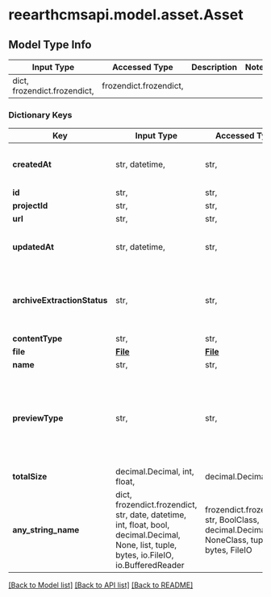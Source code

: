 # reearthcmsapi.model.asset.Asset

## Model Type Info
Input Type | Accessed Type | Description | Notes
------------ | ------------- | ------------- | -------------
dict, frozendict.frozendict,  | frozendict.frozendict,  |  | 

### Dictionary Keys
Key | Input Type | Accessed Type | Description | Notes
------------ | ------------- | ------------- | ------------- | -------------
**createdAt** | str, datetime,  | str,  |  | value must conform to RFC-3339 date-time
**id** | str,  | str,  |  | 
**projectId** | str,  | str,  |  | 
**url** | str,  | str,  |  | 
**updatedAt** | str, datetime,  | str,  |  | value must conform to RFC-3339 date-time
**archiveExtractionStatus** | str,  | str,  |  | [optional] must be one of ["pending", "in_progress", "done", "failed", ] 
**contentType** | str,  | str,  |  | [optional] 
**file** | [**File**](File.md) | [**File**](File.md) |  | [optional] 
**name** | str,  | str,  |  | [optional] 
**previewType** | str,  | str,  |  | [optional] must be one of ["image", "image_svg", "geo", "geo_3d_Tiles", "geo_mvt", "model_3d", "unknown", ] 
**totalSize** | decimal.Decimal, int, float,  | decimal.Decimal,  |  | [optional] 
**any_string_name** | dict, frozendict.frozendict, str, date, datetime, int, float, bool, decimal.Decimal, None, list, tuple, bytes, io.FileIO, io.BufferedReader | frozendict.frozendict, str, BoolClass, decimal.Decimal, NoneClass, tuple, bytes, FileIO | any string name can be used but the value must be the correct type | [optional]

[[Back to Model list]](../../README.md#documentation-for-models) [[Back to API list]](../../README.md#documentation-for-api-endpoints) [[Back to README]](../../README.md)

